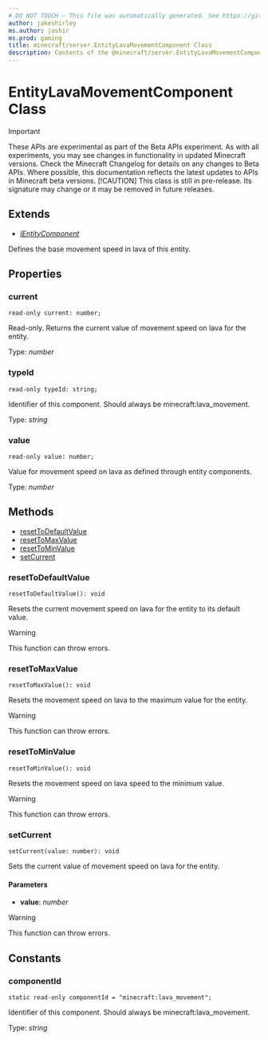 ```yaml
---
# DO NOT TOUCH — This file was automatically generated. See https://github.com/mojang/minecraftapidocsgenerator to modify descriptions, examples, etc.
author: jakeshirley
ms.author: jashir
ms.prod: gaming
title: minecraft/server.EntityLavaMovementComponent Class
description: Contents of the @minecraft/server.EntityLavaMovementComponent class.
---
```

# EntityLavaMovementComponent Class
>[!IMPORTANT]
>These APIs are experimental as part of the Beta APIs experiment. As with all experiments, you may see changes in functionality in updated Minecraft versions. Check the Minecraft Changelog for details on any changes to Beta APIs. Where possible, this documentation reflects the latest updates to APIs in Minecraft beta versions.
> [!CAUTION]
> This class is still in pre-release.  Its signature may change or it may be removed in future releases.

## Extends
- [*IEntityComponent*](IEntityComponent.md)

Defines the base movement speed in lava of this entity.

## Properties

### **current**
`read-only current: number;`

Read-only. Returns the current value of movement speed on lava for the entity.

Type: *number*

### **typeId**
`read-only typeId: string;`

Identifier of this component. Should always be minecraft:lava_movement.

Type: *string*

### **value**
`read-only value: number;`

Value for movement speed on lava as defined through entity components.

Type: *number*

## Methods
- [resetToDefaultValue](#resettodefaultvalue)
- [resetToMaxValue](#resettomaxvalue)
- [resetToMinValue](#resettominvalue)
- [setCurrent](#setcurrent)

### **resetToDefaultValue**
`
resetToDefaultValue(): void
`

Resets the current movement speed on lava for the entity to its default value.

> [!WARNING]
> This function can throw errors.

### **resetToMaxValue**
`
resetToMaxValue(): void
`

Resets the movement speed on lava to the maximum value for the entity.

> [!WARNING]
> This function can throw errors.

### **resetToMinValue**
`
resetToMinValue(): void
`

Resets the movement speed on lava speed to the minimum value.

> [!WARNING]
> This function can throw errors.

### **setCurrent**
`
setCurrent(value: number): void
`

Sets the current value of movement speed on lava for the entity.

#### **Parameters**
- **value**: *number*

> [!WARNING]
> This function can throw errors.

## Constants

### **componentId**
`static read-only componentId = "minecraft:lava_movement";`

Identifier of this component. Should always be minecraft:lava_movement.

Type: *string*
